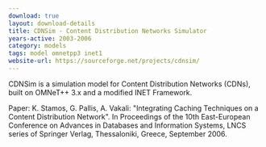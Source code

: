```yaml
---
download: true
layout: download-details
title: CDNSim - Content Distribution Networks Simulator
years-active: 2003-2006
category: models
tags: model omnetpp3 inet1
website-url: https://sourceforge.net/projects/cdnsim/
---
```


CDNSim is a simulation model for Content Distribution Networks (CDNs), built on
OMNeT++ 3.x and a modified INET Framework.

Paper: K. Stamos, G. Pallis, A. Vakali: "Integrating Caching Techniques on a
Content Distribution Network". In Proceedings of the 10th East-European
Conference on Advances in Databases and Information Systems, LNCS series of
Springer Verlag, Thessaloniki, Greece, September 2006.
